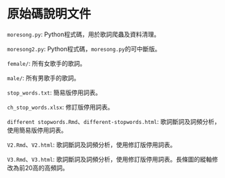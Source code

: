 # 原始碼說明文件

`moresong.py`: Python程式碼，用於歌詞爬蟲及資料清理。

`moresong2.py`: Python程式碼，`moresong.py`的可中斷版。

`female/`: 所有女歌手的歌詞。

`male/`: 所有男歌手的歌詞。

`stop_words.txt`: 簡易版停用詞表。

`ch_stop_words.xlsx`: 修訂版停用詞表。

`different stopwords.Rmd`、`different-stopwords.html`: 歌詞斷詞及詞頻分析，使用簡易版停用詞表。

`V2.Rmd`、`V2.html`: 歌詞斷詞及詞頻分析，使用修訂版停用詞表。

`V3.Rmd`、`V3.html`: 歌詞斷詞及詞頻分析，使用修訂版停用詞表。長條圖的縱軸修改為前20高的高頻詞。
